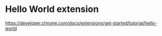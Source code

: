# Hello World extension

https://developer.chrome.com/docs/extensions/get-started/tutorial/hello-world
